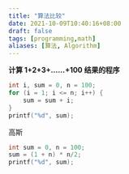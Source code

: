 ```yaml
---
title: "算法比较"
date: 2021-10-09T10:40:16+08:00
draft: false
tags: [programming,math]
aliases: [算法, Algorithm]
---
```


**计算 1+2+3+……+100 结果的程序**

```c
int i, sum = 0, n = 100;
for (i = 1; i <= n; i++) {
    sum = sum + i;
}
printf("%d", sum);
```

高斯
```c
int sum = 0, n = 100;
sum = (1 + n) * n/2;
printf("%d", sum);
```

